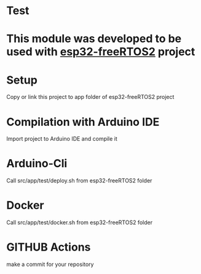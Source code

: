 # Test

# This module was developed to be used with [esp32-freeRTOS2](https://github.com/zimbora/esp32-freeRTOS2) project

# Setup
Copy or link this project to app folder of esp32-freeRTOS2 project

# Compilation with Arduino IDE

Import project to Arduino IDE and compile it

# Arduino-Cli

Call src/app/test/deploy.sh from esp32-freeRTOS2 folder

# Docker

Call src/app/test/docker.sh from esp32-freeRTOS2 folder

# GITHUB Actions

make a commit for your repository
